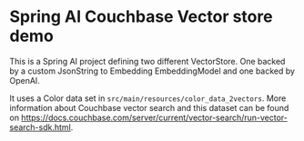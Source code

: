 # Spring AI Couchbase Vector store demo

This is a Spring AI project defining two different VectorStore. One backed by a custom JsonString to Embedding EmbeddingModel and one backed by OpenAI.

It uses a Color data set in `src/main/resources/color_data_2vectors`. More information about Couchbase vector search and this dataset can be found on https://docs.couchbase.com/server/current/vector-search/run-vector-search-sdk.html.


